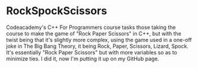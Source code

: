 # RockSpockScissors
Codeacademy's C++ For Programmers course tasks those taking the course to make the game of "Rock Paper Scissors" in C++, but with the twist being that it's slightly more complex, using the game used in a one-off joke in The Big Bang Theory, it being Rock, Paper, Scissors, Lizard, Spock. It's essentially "Rock Paper Scissors" but with more variables so as to minimize ties. I did it, now I'm putting it up on my GitHub page.
